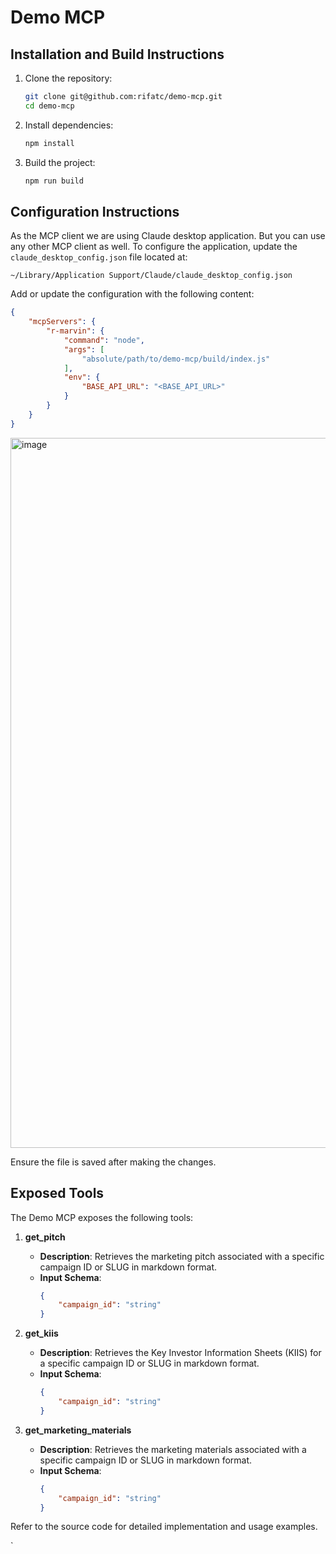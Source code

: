 # Demo MCP

## Installation and Build Instructions

1. Clone the repository:
   ```bash
   git clone git@github.com:rifatc/demo-mcp.git
   cd demo-mcp
   ```

2. Install dependencies:
   ```bash
   npm install
   ```

3. Build the project:
   ```bash
   npm run build
   ```

## Configuration Instructions
As the MCP client we are using Claude desktop application. But you can use any other MCP client as well.
To configure the application, update the `claude_desktop_config.json` file located at:

```
~/Library/Application Support/Claude/claude_desktop_config.json
```

Add or update the configuration with the following content:

```json
{
    "mcpServers": {
        "r-marvin": {
            "command": "node",
            "args": [
                "absolute/path/to/demo-mcp/build/index.js"
            ],
            "env": {
                "BASE_API_URL": "<BASE_API_URL>"
            }
        }
    }
}
```
<img width="1136" alt="image" src="https://github.com/user-attachments/assets/e7bbf0d4-e5c5-447a-81c6-39f3ee469ff3" />


Ensure the file is saved after making the changes.

## Exposed Tools

The Demo MCP exposes the following tools:

1. **get_pitch**  
   - **Description**: Retrieves the marketing pitch associated with a specific campaign ID or SLUG in markdown format.  
   - **Input Schema**:  
     ```json
     {
         "campaign_id": "string"
     }
     ```

2. **get_kiis**  
   - **Description**: Retrieves the Key Investor Information Sheets (KIIS) for a specific campaign ID or SLUG in markdown format.  
   - **Input Schema**:  
     ```json
     {
         "campaign_id": "string"
     }
     ```

3. **get_marketing_materials**  
   - **Description**: Retrieves the marketing materials associated with a specific campaign ID or SLUG in markdown format.  
   - **Input Schema**:  
     ```json
     {
         "campaign_id": "string"
     }
     ```

Refer to the source code for detailed implementation and usage examples.

`
